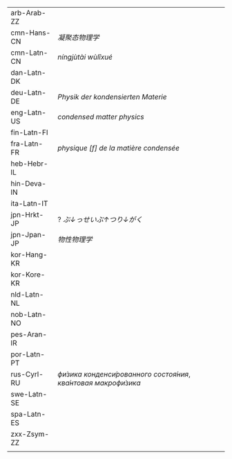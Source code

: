 | | |
|-|-|
| arb-Arab-ZZ |  |
| cmn-Hans-CN | _凝聚态物理学_ |
| cmn-Latn-CN | _níngjùtài wùlǐxué_ |
| dan-Latn-DK |  |
| deu-Latn-DE | _Physik der kondensierten Materie_ |
| eng-Latn-US | _condensed matter physics_ |
| fin-Latn-FI |  |
| fra-Latn-FR | _physique [f] de la matière condensée_ |
| heb-Hebr-IL |  |
| hin-Deva-IN |  |
| ita-Latn-IT |  |
| jpn-Hrkt-JP | ? _ぶ↓っせいぶ↑つり↓がく_ |
| jpn-Jpan-JP | _物性物理学_ |
| kor-Hang-KR |  |
| kor-Kore-KR |  |
| nld-Latn-NL |  |
| nob-Latn-NO |  |
| pes-Aran-IR |  |
| por-Latn-PT |  |
| rus-Cyrl-RU | _фи́зика конденси́рованного состоя́ния_, _ква́нтовая макрофи́зика_ |
| swe-Latn-SE |  |
| spa-Latn-ES |  |
| zxx-Zsym-ZZ |  |
|  |  |
